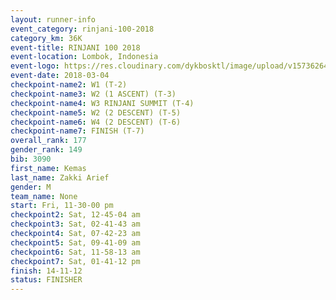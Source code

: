 ```yaml
---
layout: runner-info 
event_category: rinjani-100-2018 
category_km: 36K 
event-title: RINJANI 100 2018 
event-location: Lombok, Indonesia 
event-logo: https://res.cloudinary.com/dykbosktl/image/upload/v1573626435/Logo/Rinjani_eoufbh.png 
event-date: 2018-03-04 
checkpoint-name2: W1 (T-2) 
checkpoint-name3: W2 (1 ASCENT) (T-3) 
checkpoint-name4: W3 RINJANI SUMMIT (T-4) 
checkpoint-name5: W2 (2 DESCENT) (T-5) 
checkpoint-name6: W4 (2 DESCENT) (T-6) 
checkpoint-name7: FINISH (T-7) 
overall_rank: 177
gender_rank: 149
bib: 3090
first_name: Kemas
last_name: Zakki Arief
gender: M
team_name: None
start: Fri, 11-30-00 pm
checkpoint2: Sat, 12-45-04 am
checkpoint3: Sat, 02-41-43 am
checkpoint4: Sat, 07-42-23 am
checkpoint5: Sat, 09-41-09 am
checkpoint6: Sat, 11-58-13 am
checkpoint7: Sat, 01-41-12 pm
finish: 14-11-12
status: FINISHER
---
```

